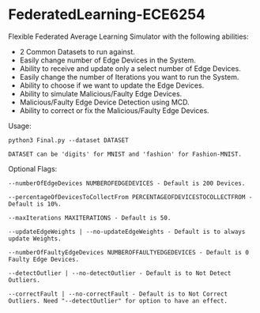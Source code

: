 # FederatedLearning-ECE6254
Flexible Federated Average Learning Simulator with the following abilities:
  - 2 Common Datasets to run against.
  - Easily change number of Edge Devices in the System.
  - Ability to receive and update only a select number of Edge Devices.
  - Easily change the number of Iterations you want to run the System.
  - Ability to choose if we want to update the Edge Devices.
  - Ability to simulate Malicious/Faulty Edge Devices.
  - Malicious/Faulty Edge Device Detection using MCD.
  - Ability to correct or fix the Malicious/Faulty Edge Devices.

Usage:

    python3 Final.py --dataset DATASET

    DATASET can be 'digits' for MNIST and 'fashion' for Fashion-MNIST.

Optional Flags:

    --numberOfEdgeDevices NUMBEROFEDGEDEVICES - Default is 200 Devices.

    --percentageOfDevicesToCollectFrom PERCENTAGEOFDEVICESTOCOLLECTFROM - Default is 10%.

    --maxIterations MAXITERATIONS - Default is 50.

    --updateEdgeWeights | --no-updateEdgeWeights - Default is to always update Weights.

    --numberOfFaultyEdgeDevices NUMBEROFFAULTYEDGEDEVICES - Default is 0 Faulty Edge Devices.

    --detectOutlier | --no-detectOutlier - Default is to Not Detect Outliers.

    --correctFault | --no-correctFault - Default is to Not Correct Outliers. Need "--detectOutlier" for option to have an effect.
  
